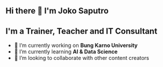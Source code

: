 ## Hi there 👋 I'm Joko Saputro
## I'm a Trainer, Teacher and IT Consultant
- 🔭 I’m currently working on **Bung Karno University**
- 🌱 I’m currently learning **AI & Data Science**
- 👯 I’m looking to collaborate with other content creators

<!--
**jokaypeday95/jokaypeday95** is a ✨ _special_ ✨ repository because its `README.md` (this file) appears on your GitHub profile.

Here are some ideas to get you started:

- 🔭 I’m currently working on ...
- 🌱 I’m currently learning ...
- 👯 I’m looking to collaborate on ...
- 🤔 I’m looking for help with ...
- 💬 Ask me about ...
- 📫 How to reach me: ...
- 😄 Pronouns: ...
- ⚡ Fun fact: ...
-->
